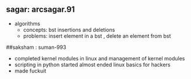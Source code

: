 ## sagar: arcsagar.91
- algorithms 
	- concepts: bst insertions and deletions
	- problems: insert element in a bst , delete an element from bst

##saksham : suman-993
- completed kernel modules in linux and management of kernel modules
- scripting in python started almost ended linux basics for hackers 
- made fuckuit